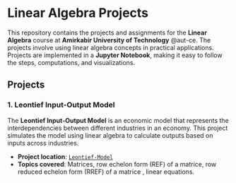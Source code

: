 # Linear Algebra Projects

This repository contains the projects and assignments for the **Linear Algebra** course at **Amirkabir University of Technology**  @aut-ce. The projects involve using linear algebra concepts in practical applications. Projects are implemented in a **Jupyter Notebook**, making it easy to follow the steps, computations, and visualizations.

## Projects

### 1. Leontief Input-Output Model
The **Leontief Input-Output Model** is an economic model that represents the interdependencies between different industries in an economy. This project simulates the model using linear algebra to calculate outputs based on inputs across industries.

- **Project location**: [`Leontief-Model`](./Leontief-Model/leontief.ipynb)
- **Topics covered**: Matrices, row echelon form (REF) of a matrice, row reduced echelon form (RREF) of a matrice , linear equations.
